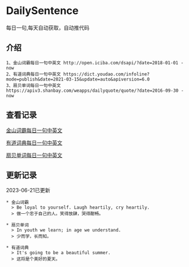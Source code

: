 # DailySentence

每日一句,每天自动获取，自动推代码

## 介绍

```
1、金山词霸每日一句中英文 http://open.iciba.com/dsapi/?date=2018-01-01 - now
2、有道词典每日一句中英文 https://dict.youdao.com/infoline?mode=publish&date=2021-03-15&update=auto&apiversion=6.0
3、扇贝单词每日一句中英文 https://apiv3.shanbay.com/weapps/dailyquote/quote/?date=2016-09-30 - now
```

## 查看记录

[金山词霸每日一句中英文](./data/iciba/)

[有道词典每日一句中英文](./data/youdao/)

[扇贝单词每日一句中英文](./data/shanbay/)

## 更新记录
2023-06-21已更新 
```
* 金山词霸
  > Be loyal to yourself. Laugh heartily, cry heartily.
  > 做一个忠于自己的人。笑得放肆，哭得酣畅。

* 扇贝单词
  > In youth we learn; in age we understand.
  > 少而学，长而知。

* 有道词典
  > It's going to be a beautiful summer.
  > 这将是个美好的夏天。

```
